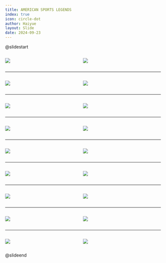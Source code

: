 ```yaml
---
title: AMERICAN SPORTS LEGENDS
index: true
icon: circle-dot
author: Haiyue
layout: Slide
date: 2024-09-23
---
```

 
@slidestart

<div style="display:flex">
<div style="flex:1">

![](https://raw.githubusercontent.com/yclord/reading/refs/heads/master/english/Level-W/AMERICAN%20SPORTS%20LEGENDS/001.webp)
</div>
<div style="flex:1">

![](https://raw.githubusercontent.com/yclord/reading/refs/heads/master/english/Level-W/AMERICAN%20SPORTS%20LEGENDS/002.webp)
</div>
</div>

---

<div style="display:flex">
<div style="flex:1">

![](https://raw.githubusercontent.com/yclord/reading/refs/heads/master/english/Level-W/AMERICAN%20SPORTS%20LEGENDS/003.webp)
</div>
<div style="flex:1">

![](https://raw.githubusercontent.com/yclord/reading/refs/heads/master/english/Level-W/AMERICAN%20SPORTS%20LEGENDS/004.webp)
</div>
</div>

---

<div style="display:flex">
<div style="flex:1">

![](https://raw.githubusercontent.com/yclord/reading/refs/heads/master/english/Level-W/AMERICAN%20SPORTS%20LEGENDS/005.webp)
</div>
<div style="flex:1">

![](https://raw.githubusercontent.com/yclord/reading/refs/heads/master/english/Level-W/AMERICAN%20SPORTS%20LEGENDS/006.webp)
</div>
</div>

---

<div style="display:flex">
<div style="flex:1">

![](https://raw.githubusercontent.com/yclord/reading/refs/heads/master/english/Level-W/AMERICAN%20SPORTS%20LEGENDS/007.webp)
</div>
<div style="flex:1">

![](https://raw.githubusercontent.com/yclord/reading/refs/heads/master/english/Level-W/AMERICAN%20SPORTS%20LEGENDS/008.webp)
</div>
</div>

---

<div style="display:flex">
<div style="flex:1">

![](https://raw.githubusercontent.com/yclord/reading/refs/heads/master/english/Level-W/AMERICAN%20SPORTS%20LEGENDS/009.webp)
</div>
<div style="flex:1">

![](https://raw.githubusercontent.com/yclord/reading/refs/heads/master/english/Level-W/AMERICAN%20SPORTS%20LEGENDS/010.webp)
</div>
</div>

---

<div style="display:flex">
<div style="flex:1">

![](https://raw.githubusercontent.com/yclord/reading/refs/heads/master/english/Level-W/AMERICAN%20SPORTS%20LEGENDS/011.webp)
</div>
<div style="flex:1">

![](https://raw.githubusercontent.com/yclord/reading/refs/heads/master/english/Level-W/AMERICAN%20SPORTS%20LEGENDS/012.webp)
</div>
</div>

---

<div style="display:flex">
<div style="flex:1">

![](https://raw.githubusercontent.com/yclord/reading/refs/heads/master/english/Level-W/AMERICAN%20SPORTS%20LEGENDS/013.webp)
</div>
<div style="flex:1">

![](https://raw.githubusercontent.com/yclord/reading/refs/heads/master/english/Level-W/AMERICAN%20SPORTS%20LEGENDS/014.webp)
</div>
</div>

---

<div style="display:flex">
<div style="flex:1">

![](https://raw.githubusercontent.com/yclord/reading/refs/heads/master/english/Level-W/AMERICAN%20SPORTS%20LEGENDS/015.webp)
</div>
<div style="flex:1">

![](https://raw.githubusercontent.com/yclord/reading/refs/heads/master/english/Level-W/AMERICAN%20SPORTS%20LEGENDS/016.webp)
</div>
</div>

---

<div style="display:flex">
<div style="flex:1">

![](https://raw.githubusercontent.com/yclord/reading/refs/heads/master/english/Level-W/AMERICAN%20SPORTS%20LEGENDS/017.webp)
</div>
<div style="flex:1">

![](https://raw.githubusercontent.com/yclord/reading/refs/heads/master/english/Level-W/AMERICAN%20SPORTS%20LEGENDS/018.webp)
</div>
</div>

@slideend